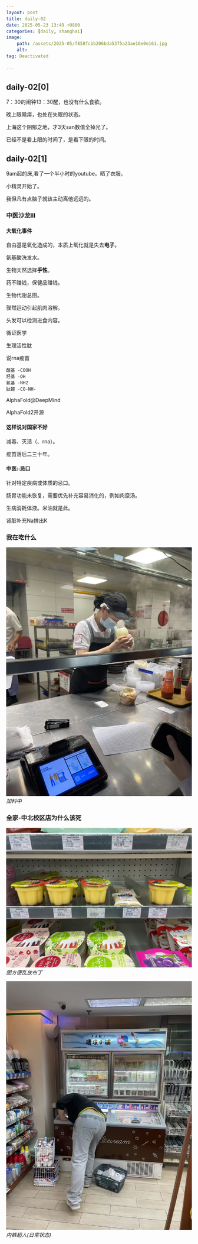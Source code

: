 ```yaml
---
layout: post
title: daily-02
date: 2025-05-23 13:49 +0800
categories: [daily, shanghai]
image: 
    path: /assets/2025-05/f858fcbb206bda5375a23ae16e0e161.jpg
    alt:  
tag: Deactivated
 
---
```


## daily-02[0]
7：30的闹钟13：30醒，也没有什么食欲。

晚上眼睛痒，也处在失眠的状态。

上海这个阴郁之地，才3天san数值全掉光了。

已经不是看上限的时间了，是看下限的时间。

## daily-02[1]

9am起的床,看了一个半小时的youtube。晒了衣服。

小精灵开始了。

我但凡有点脑子就该主动离他远远的。

### 中医沙龙III

#### 大氧化事件

自由基是氧化造成的，本质上氧化就是失去**电子**。

氨基酸洗发水。

生物天然选择**手性**。

药不赚钱，保健品赚钱。

生物代谢总图。  

骤然运动引起肌肉溶解。

头发可以检测进食内容。

循证医学

生理活性肽

说rna疫苗

```
酸基 -COOH
羟基 -OH
氨基 -NH2
肽键 -CO-NH-
```

AlphaFold@DeepMind

AlphaFold2开源

#### 这样说对国家不好

减毒、灭活（、rna）。

疫苗落后二三十年。

#### 中医::忌口

针对特定疾病或体质的忌口。

肠胃功能未恢复，需要优先补充容易消化的，例如肉糜汤。

生病消耗体液。米油就是此。

肾脏补充Na排出K

### 我在吃什么

![alt text](../assets/2025-05/4878fc97f31f01a57132e4509138c4e.jpg)_加料中_

### 全家-中北校区店为什么该死

![alt text](../assets/2025-05/ab4adebe7c74920c69e25424c06854e.jpg)_图方便乱放布丁_

![alt text](../assets/2025-05/c300e6312f287a441f8a338d2f6168d.jpg)_内裤超人(日常状态)_
